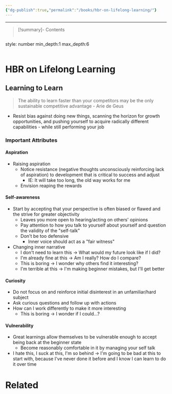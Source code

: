 ```yaml
---
{"dg-publish":true,"permalink":"/books/hbr-on-lifelong-learning/"}
---
```


---
>[!summary]- Contents
>```toc
style: number
min_depth:1
max_depth:6 
>```

# HBR on Lifelong Learning

## Learning to Learn
> The ability to learn faster than your competitors may be the only sustainable competitive advantage - Arie de Geus
- Resist bias against doing new things, scanning the horizon for growth opportunities, and pushing yourself to acquire radically different capabilities - while still performing your job
### Important Attributes
#### Aspiration
- Raising aspiration
	- Notice resistance (negative thoughts unconsciously reinforcing lack of aspiration) to development that is critical to success and adjust
		- IE: It will take too long, the old way works for me
	- Envision reaping the rewards
#### Self-awareness
- Start by accepting that your perspective is often biased or flawed and the strive for greater objectivity
	- Leaves you more open to hearing/acting on others' opinions
	- Pay attention to how you talk to yourself about yourself and question the validity of the "self-talk"
	- Don't be too defensive
		- Inner voice should act as a "fair witness"
- Changing inner narrative
	- I don't need to learn this -> What would my future look like if I did?
	- I'm already fine at this -> Am I really? How do I compare?
	- This is boring -> I wonder why others find it interesting?
	- I'm terrible at this -> I'm making beginner mistakes, but I'll get better
#### Curiosity
- Do not focus on and reinforce initial disinterest in an unfamiliar/hard subject
- Ask curious questions and follow up with actions
- How can I work differently to make it more interesting
	- This is boring -> I wonder if I could...?
#### Vulnerability
- Great learnings allow themselves to be vulnerable enough to accept being back at the beginner state
	- Become reasonably comfortable in it by managing your self talk
- I hate this, I suck at this, I'm so behind -> I'm going to be bad at this to start with, because I've never done it before and I know I can learn to do it over time


# Related
